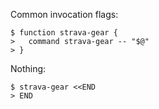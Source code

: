 Common invocation flags:

    $ function strava-gear {
    >   command strava-gear -- "$@"
    > }

Nothing:

    $ strava-gear <<END
    > END
